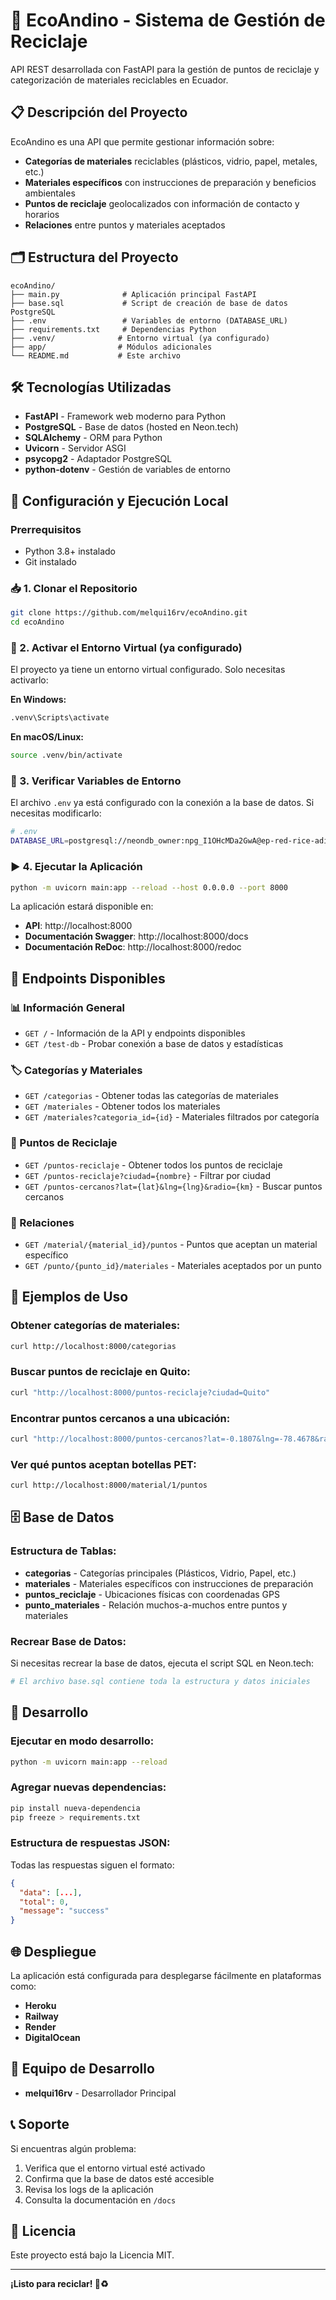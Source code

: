 # 🌱 EcoAndino - Sistema de Gestión de Reciclaje

API REST desarrollada con FastAPI para la gestión de puntos de reciclaje y categorización de materiales reciclables en Ecuador.

## 📋 Descripción del Proyecto

EcoAndino es una API que permite gestionar información sobre:
- **Categorías de materiales** reciclables (plásticos, vidrio, papel, metales, etc.)
- **Materiales específicos** con instrucciones de preparación y beneficios ambientales
- **Puntos de reciclaje** geolocalizados con información de contacto y horarios
- **Relaciones** entre puntos y materiales aceptados

## 🗂️ Estructura del Proyecto

```
ecoAndino/
├── main.py              # Aplicación principal FastAPI
├── base.sql             # Script de creación de base de datos PostgreSQL
├── .env                 # Variables de entorno (DATABASE_URL)
├── requirements.txt     # Dependencias Python
├── .venv/              # Entorno virtual (ya configurado)
├── app/                # Módulos adicionales
└── README.md           # Este archivo
```

## 🛠️ Tecnologías Utilizadas

- **FastAPI** - Framework web moderno para Python
- **PostgreSQL** - Base de datos (hosted en Neon.tech)
- **SQLAlchemy** - ORM para Python
- **Uvicorn** - Servidor ASGI
- **psycopg2** - Adaptador PostgreSQL
- **python-dotenv** - Gestión de variables de entorno

## 🚀 Configuración y Ejecución Local

### Prerrequisitos
- Python 3.8+ instalado
- Git instalado

### 📥 1. Clonar el Repositorio
```bash
git clone https://github.com/melqui16rv/ecoAndino.git
cd ecoAndino
```

### 🐍 2. Activar el Entorno Virtual (ya configurado)
El proyecto ya tiene un entorno virtual configurado. Solo necesitas activarlo:

**En Windows:**
```bash
.venv\Scripts\activate
```

**En macOS/Linux:**
```bash
source .venv/bin/activate
```

### 🔧 3. Verificar Variables de Entorno
El archivo `.env` ya está configurado con la conexión a la base de datos. Si necesitas modificarlo:

```bash
# .env
DATABASE_URL=postgresql://neondb_owner:npg_I1OHcMDa2GwA@ep-red-rice-adioq7pe-pooler.c-2.us-east-1.aws.neon.tech/ecoAndino?sslmode=require&channel_binding=require
```

### ▶️ 4. Ejecutar la Aplicación
```bash
python -m uvicorn main:app --reload --host 0.0.0.0 --port 8000
```

La aplicación estará disponible en:
- **API**: http://localhost:8000
- **Documentación Swagger**: http://localhost:8000/docs
- **Documentación ReDoc**: http://localhost:8000/redoc

## 📡 Endpoints Disponibles

### 📊 Información General
- `GET /` - Información de la API y endpoints disponibles
- `GET /test-db` - Probar conexión a base de datos y estadísticas

### 🏷️ Categorías y Materiales
- `GET /categorias` - Obtener todas las categorías de materiales
- `GET /materiales` - Obtener todos los materiales
- `GET /materiales?categoria_id={id}` - Materiales filtrados por categoría

### 📍 Puntos de Reciclaje
- `GET /puntos-reciclaje` - Obtener todos los puntos de reciclaje
- `GET /puntos-reciclaje?ciudad={nombre}` - Filtrar por ciudad
- `GET /puntos-cercanos?lat={lat}&lng={lng}&radio={km}` - Buscar puntos cercanos

### 🔗 Relaciones
- `GET /material/{material_id}/puntos` - Puntos que aceptan un material específico
- `GET /punto/{punto_id}/materiales` - Materiales aceptados por un punto

## 🧪 Ejemplos de Uso

### Obtener categorías de materiales:
```bash
curl http://localhost:8000/categorias
```

### Buscar puntos de reciclaje en Quito:
```bash
curl "http://localhost:8000/puntos-reciclaje?ciudad=Quito"
```

### Encontrar puntos cercanos a una ubicación:
```bash
curl "http://localhost:8000/puntos-cercanos?lat=-0.1807&lng=-78.4678&radio=10"
```

### Ver qué puntos aceptan botellas PET:
```bash
curl http://localhost:8000/material/1/puntos
```

## 🗄️ Base de Datos

### Estructura de Tablas:
- **categorias** - Categorías principales (Plásticos, Vidrio, Papel, etc.)
- **materiales** - Materiales específicos con instrucciones de preparación
- **puntos_reciclaje** - Ubicaciones físicas con coordenadas GPS
- **punto_materiales** - Relación muchos-a-muchos entre puntos y materiales

### Recrear Base de Datos:
Si necesitas recrear la base de datos, ejecuta el script SQL en Neon.tech:
```bash
# El archivo base.sql contiene toda la estructura y datos iniciales
```

## 🔧 Desarrollo

### Ejecutar en modo desarrollo:
```bash
python -m uvicorn main:app --reload
```

### Agregar nuevas dependencias:
```bash
pip install nueva-dependencia
pip freeze > requirements.txt
```

### Estructura de respuestas JSON:
Todas las respuestas siguen el formato:
```json
{
  "data": [...],
  "total": 0,
  "message": "success"
}
```

## 🌐 Despliegue

La aplicación está configurada para desplegarse fácilmente en plataformas como:
- **Heroku**
- **Railway**
- **Render**
- **DigitalOcean**

## 👥 Equipo de Desarrollo

- **melqui16rv** - Desarrollador Principal

## 📞 Soporte

Si encuentras algún problema:
1. Verifica que el entorno virtual esté activado
2. Confirma que la base de datos esté accesible
3. Revisa los logs de la aplicación
4. Consulta la documentación en `/docs`

## 📄 Licencia

Este proyecto está bajo la Licencia MIT.

---

**¡Listo para reciclar! 🌱♻️**
